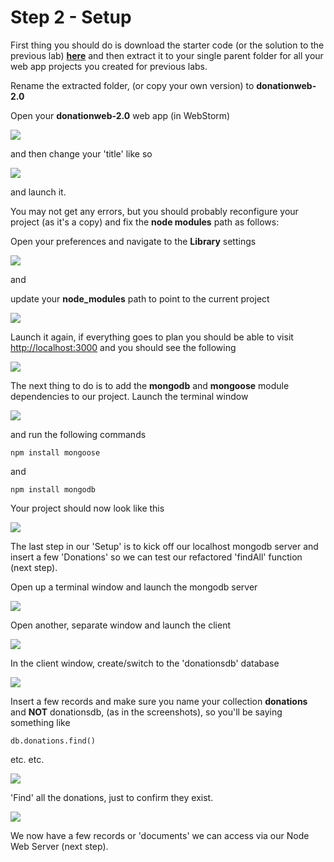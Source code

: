 # Step 2 - Setup

First thing you should do is download the starter code (or the solution to the previous lab) **[here](../zips/donationweb-1.0.solution.zip)** and then extract it to your single parent folder for all your web app projects you created for previous labs. 

Rename the extracted folder, (or copy your own version) to **donationweb-2.0**

Open your **donationweb-2.0** web app (in WebStorm) 

![](../lab03/images/lab02s213.png)

and then change your 'title' like so

![](../lab03/images/lab02s214.png)

and launch it.

You may not get any errors, but you should probably reconfigure your project (as it's a copy) and fix the **node modules** path as follows:

Open your preferences and navigate to the **Library** settings

![](../lab03/images/lab02s211.png)

and

update your **node_modules** path to point to the current project

![](../lab03/images/lab02s212.png)

Launch it again, if everything goes to plan you should be able to visit [http://localhost:3000](http://localhost:3000) and you should see the following


![](../lab03/images/lab02s215.png)


The next thing to do is to add the **mongodb** and **mongoose** module dependencies to our project. Launch the terminal window 

![](../lab03/images/lab02s216.png)

and run the following commands


~~~
npm install mongoose
~~~

and

~~~
npm install mongodb
~~~

Your project should now look like this

![](../lab03/images/lab02s217.png)

The last step in our 'Setup' is to kick off our localhost mongodb server and insert a few 'Donations' so we can test our refactored 'findAll' function (next step).

Open up a terminal window and launch the mongodb server

![](../lab03/images/lab02s201.png)

Open another, separate window and launch the client

![](../lab03/images/lab02s202.png)

In the client window, create/switch to the 'donationsdb' database

![](../lab03/images/lab02s203.png)

Insert a few records and make sure you name your collection **donations** and **NOT** donationsdb, (as in the screenshots), so you'll be saying something like


~~~
db.donations.find()
~~~

etc. etc.

![](../lab03/images/lab02s204.png)

'Find' all the donations, just to confirm they exist.

![](../lab03/images/lab02s205.png)

We now have a few records or 'documents' we can access via our Node Web Server (next step).